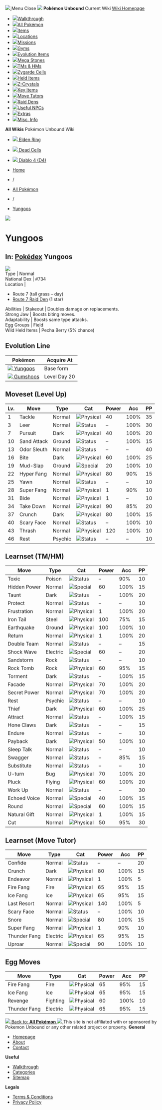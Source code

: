 [ ![](https://static.unboundwiki.com/wp-content/assets/images/2024/07/unbound-game-logo-x50.png) ](https://unboundwiki.com/pokemon/yungoos/<https:/unboundwiki.com/>)
Menu Close
![](https://static.unboundwiki.com/wp-content/assets/images/2024/07/pokemon-unbound-frozen-heights-game-icon.jpg)
**Pokémon Unbound**
Current Wiki
[ Wiki Homepage ](https://unboundwiki.com/pokemon/yungoos/<https:/unboundwiki.com/>)
  * [![](https://static.unboundwiki.com/wp-content/assets/images/2024/07/unbound-walkthrough-start-preview.jpg)Walkthrough](https://unboundwiki.com/pokemon/yungoos/<https:/unboundwiki.com/walkthrough/>)
  * [![](https://static.unboundwiki.com/wp-content/assets/images/2024/07/pokemon-unbound-lab-exterior-150x150.jpg)All Pokémon](https://unboundwiki.com/pokemon/yungoos/<https:/unboundwiki.com/pokemon/>)
  * [![](https://static.unboundwiki.com/wp-content/assets/images/2024/07/items-market-150x150.jpg)Items](https://unboundwiki.com/pokemon/yungoos/<https:/unboundwiki.com/items/>)
  * [![](https://static.unboundwiki.com/wp-content/assets/images/2024/08/world-map-pokemon-unbound.jpg)Locations](https://unboundwiki.com/pokemon/yungoos/<https:/unboundwiki.com/locations/>)
  * [![](https://static.unboundwiki.com/wp-content/assets/images/2024/07/missions-icon-150x150.jpg)Missions](https://unboundwiki.com/pokemon/yungoos/<https:/unboundwiki.com/missions/>)
  * [![](https://static.unboundwiki.com/wp-content/assets/images/2024/12/exterior-crater-town-gym-200x200.jpg)Gyms](https://unboundwiki.com/pokemon/yungoos/<https:/unboundwiki.com/gyms/>)
  * [![](https://static.unboundwiki.com/wp-content/assets/images/2024/08/evolutionary-items.jpg)Evolution Items](https://unboundwiki.com/pokemon/yungoos/<https:/unboundwiki.com/items/evolution-items/>)
  * [![](https://static.unboundwiki.com/wp-content/assets/images/2024/07/mega-stone-150x150.jpg)Mega Stones](https://unboundwiki.com/pokemon/yungoos/<https:/unboundwiki.com/mega-stones/>)
  * [![](https://static.unboundwiki.com/wp-content/assets/images/2024/07/tmloc-150x150.png)TMs & HMs](https://unboundwiki.com/pokemon/yungoos/<https:/unboundwiki.com/tms-hms/>)
  * [![](https://static.unboundwiki.com/wp-content/assets/images/2024/08/zygarde-house.jpg)Zygarde Cells](https://unboundwiki.com/pokemon/yungoos/<https:/unboundwiki.com/items/zygarde-cells/>)
  * [![](https://static.unboundwiki.com/wp-content/assets/images/2024/10/helditems-endgame-shop-200x200.jpg)Held Items](https://unboundwiki.com/pokemon/yungoos/<https:/unboundwiki.com/items/held-items/>)
  * [![](https://static.unboundwiki.com/wp-content/assets/images/2024/08/zcrystals-listing-preview.jpg)Z-Crystals](https://unboundwiki.com/pokemon/yungoos/<https:/unboundwiki.com/z-crystals/>)
  * [![](https://static.unboundwiki.com/wp-content/assets/images/2024/08/cube.jpg)Key Items](https://unboundwiki.com/pokemon/yungoos/<https:/unboundwiki.com/items/key-items/>)
  * [![](https://static.unboundwiki.com/wp-content/assets/images/2024/09/move-tutors-preview.jpg)Move Tutors](https://unboundwiki.com/pokemon/yungoos/<https:/unboundwiki.com/misc-info/move-tutors/>)
  * [![](https://static.unboundwiki.com/wp-content/assets/images/2024/10/raid-den-area-pokemon-unbound-lightv.jpg)Raid Dens](https://unboundwiki.com/pokemon/yungoos/<https:/unboundwiki.com/raid-dens/>)
  * [![](https://static.unboundwiki.com/wp-content/assets/images/2024/11/useful-npc-preview-200x200.jpg)Useful NPCs](https://unboundwiki.com/pokemon/yungoos/<https:/unboundwiki.com/misc-info/useful-npcs/>)
  * [![](https://static.unboundwiki.com/wp-content/assets/images/2024/10/kyurem-unbound-sidequest-200x200.jpg)Extras](https://unboundwiki.com/pokemon/yungoos/<https:/unboundwiki.com/extras/>)
  * [![](https://static.unboundwiki.com/wp-content/assets/images/2024/08/dehara-mart.png)Misc. Info](https://unboundwiki.com/pokemon/yungoos/<https:/unboundwiki.com/misc-info/>)


**All Wikis**
Pokémon Unbound Wiki
  * [ ![](https://unboundwiki.com/wp-content/themes/stratswiki/assets/img/wiki/elden-ring.png) Elden Ring ](https://unboundwiki.com/pokemon/yungoos/<#>)
  * [ ![](https://unboundwiki.com/wp-content/themes/stratswiki/assets/img/wiki/dead-cells.jpg) Dead Cells ](https://unboundwiki.com/pokemon/yungoos/<#>)
  * [ ![](https://unboundwiki.com/wp-content/themes/stratswiki/assets/img/wiki/diablo.png) Diablo 4 (D4) ](https://unboundwiki.com/pokemon/yungoos/<#>)


  * [ Home ](https://unboundwiki.com/pokemon/yungoos/<https:/unboundwiki.com/>)
  * /
  * [ All Pokémon ](https://unboundwiki.com/pokemon/yungoos/<https:/unboundwiki.com/pokemon/>)
  * /
  * [ Yungoos ](https://unboundwiki.com/pokemon/yungoos/<https:/unboundwiki.com/pokemon/yungoos/>)

![](https://static.unboundwiki.com/wp-content/assets/images/2024/12/yungoos-scaled-1.png)
# Yungoos
In: [Pokédex](https://unboundwiki.com/pokemon/yungoos/<https:/unboundwiki.com/category/pokedex/>)
Yungoos  
---  
![](https://static.unboundwiki.com/wp-content/assets/sprites/pokemon/yungoos.png)  
Type | Normal  
National Dex | #734  
Location | 
  * Route 7 (tall grass – day)
  * [Route 7 Raid Den](https://unboundwiki.com/pokemon/yungoos/<https:/unboundwiki.com/raid-dens/route-7-raid-den/>) (1 star)

  
Abilities | Stakeout | Doubles damage on replacements.  
Strong Jaw | Boosts biting moves.  
Adaptability | Boosts same type attacks.  
Egg Groups | Field  
Wild Held Items | Pecha Berry (5% chance)  
## Evolution Line
Pokémon | Acquire At  
---|---  
[![](https://static.unboundwiki.com/wp-content/assets/sprites/pokemon/yungoos.png) Yungoos](https://unboundwiki.com/pokemon/yungoos/<https:/unboundwiki.com/pokemon/yungoos/>) | Base form  
[![](https://static.unboundwiki.com/wp-content/assets/sprites/pokemon/gumshoos.png) Gumshoos](https://unboundwiki.com/pokemon/yungoos/<https:/unboundwiki.com/pokemon/gumshoos/>) | Level Day 20  
## Moveset (Level Up)
Lv. | Move | Type | Cat | Power | Acc | PP  
---|---|---|---|---|---|---  
1 | Tackle | Normal | ![Physical](https://static.unboundwiki.com/wp-content/assets/icons/ui/physical.png) | 40 | 100% | 35  
3 | Leer | Normal | ![Status](https://static.unboundwiki.com/wp-content/assets/icons/ui/status.png) | – | 100% | 30  
7 | Pursuit | Dark | ![Physical](https://static.unboundwiki.com/wp-content/assets/icons/ui/physical.png) | 40 | 100% | 20  
10 | Sand Attack | Ground | ![Status](https://static.unboundwiki.com/wp-content/assets/icons/ui/status.png) | – | 100% | 15  
13 | Odor Sleuth | Normal | ![Status](https://static.unboundwiki.com/wp-content/assets/icons/ui/status.png) | – | – | 40  
16 | Bite | Dark | ![Physical](https://static.unboundwiki.com/wp-content/assets/icons/ui/physical.png) | 60 | 100% | 25  
19 | Mud-Slap | Ground | ![Special](https://static.unboundwiki.com/wp-content/assets/icons/ui/special.png) | 20 | 100% | 10  
22 | Hyper Fang | Normal | ![Physical](https://static.unboundwiki.com/wp-content/assets/icons/ui/physical.png) | 80 | 90% | 15  
25 | Yawn | Normal | ![Status](https://static.unboundwiki.com/wp-content/assets/icons/ui/status.png) | – | – | 10  
28 | Super Fang | Normal | ![Physical](https://static.unboundwiki.com/wp-content/assets/icons/ui/physical.png) | 1 | 90% | 10  
31 | Bide | Normal | ![Physical](https://static.unboundwiki.com/wp-content/assets/icons/ui/physical.png) | 1 | – | 10  
34 | Take Down | Normal | ![Physical](https://static.unboundwiki.com/wp-content/assets/icons/ui/physical.png) | 90 | 85% | 20  
37 | Crunch | Dark | ![Physical](https://static.unboundwiki.com/wp-content/assets/icons/ui/physical.png) | 80 | 100% | 15  
40 | Scary Face | Normal | ![Status](https://static.unboundwiki.com/wp-content/assets/icons/ui/status.png) | – | 100% | 10  
43 | Thrash | Normal | ![Physical](https://static.unboundwiki.com/wp-content/assets/icons/ui/physical.png) | 120 | 100% | 10  
46 | Rest | Psychic | ![Status](https://static.unboundwiki.com/wp-content/assets/icons/ui/status.png) | – | – | 10  
## Learnset (TM/HM)
Move | Type | Cat | Power | Acc | PP  
---|---|---|---|---|---  
Toxic | Poison | ![Status](https://static.unboundwiki.com/wp-content/assets/icons/ui/status.png) | – | 90% | 10  
Hidden Power | Normal | ![Special](https://static.unboundwiki.com/wp-content/assets/icons/ui/special.png) | 60 | 100% | 15  
Taunt | Dark | ![Status](https://static.unboundwiki.com/wp-content/assets/icons/ui/status.png) | – | 100% | 20  
Protect | Normal | ![Status](https://static.unboundwiki.com/wp-content/assets/icons/ui/status.png) | – | – | 10  
Frustration | Normal | ![Physical](https://static.unboundwiki.com/wp-content/assets/icons/ui/physical.png) | 1 | 100% | 20  
Iron Tail | Steel | ![Physical](https://static.unboundwiki.com/wp-content/assets/icons/ui/physical.png) | 100 | 75% | 15  
Earthquake | Ground | ![Physical](https://static.unboundwiki.com/wp-content/assets/icons/ui/physical.png) | 100 | 100% | 10  
Return | Normal | ![Physical](https://static.unboundwiki.com/wp-content/assets/icons/ui/physical.png) | 1 | 100% | 20  
Double Team | Normal | ![Status](https://static.unboundwiki.com/wp-content/assets/icons/ui/status.png) | – | – | 15  
Shock Wave | Electric | ![Special](https://static.unboundwiki.com/wp-content/assets/icons/ui/special.png) | 60 | – | 20  
Sandstorm | Rock | ![Status](https://static.unboundwiki.com/wp-content/assets/icons/ui/status.png) | – | – | 10  
Rock Tomb | Rock | ![Physical](https://static.unboundwiki.com/wp-content/assets/icons/ui/physical.png) | 60 | 95% | 15  
Torment | Dark | ![Status](https://static.unboundwiki.com/wp-content/assets/icons/ui/status.png) | – | 100% | 15  
Facade | Normal | ![Physical](https://static.unboundwiki.com/wp-content/assets/icons/ui/physical.png) | 70 | 100% | 20  
Secret Power | Normal | ![Physical](https://static.unboundwiki.com/wp-content/assets/icons/ui/physical.png) | 70 | 100% | 20  
Rest | Psychic | ![Status](https://static.unboundwiki.com/wp-content/assets/icons/ui/status.png) | – | – | 10  
Thief | Dark | ![Physical](https://static.unboundwiki.com/wp-content/assets/icons/ui/physical.png) | 60 | 100% | 25  
Attract | Normal | ![Status](https://static.unboundwiki.com/wp-content/assets/icons/ui/status.png) | – | 100% | 15  
Hone Claws | Dark | ![Status](https://static.unboundwiki.com/wp-content/assets/icons/ui/status.png) | – | – | 15  
Endure | Normal | ![Status](https://static.unboundwiki.com/wp-content/assets/icons/ui/status.png) | – | – | 10  
Payback | Dark | ![Physical](https://static.unboundwiki.com/wp-content/assets/icons/ui/physical.png) | 50 | 100% | 10  
Sleep Talk | Normal | ![Status](https://static.unboundwiki.com/wp-content/assets/icons/ui/status.png) | – | – | 10  
Swagger | Normal | ![Status](https://static.unboundwiki.com/wp-content/assets/icons/ui/status.png) | – | 85% | 15  
Substitute | Normal | ![Status](https://static.unboundwiki.com/wp-content/assets/icons/ui/status.png) | – | – | 10  
U-turn | Bug | ![Physical](https://static.unboundwiki.com/wp-content/assets/icons/ui/physical.png) | 70 | 100% | 20  
Pluck | Flying | ![Physical](https://static.unboundwiki.com/wp-content/assets/icons/ui/physical.png) | 60 | 100% | 20  
Work Up | Normal | ![Status](https://static.unboundwiki.com/wp-content/assets/icons/ui/status.png) | – | – | 30  
Echoed Voice | Normal | ![Special](https://static.unboundwiki.com/wp-content/assets/icons/ui/special.png) | 40 | 100% | 15  
Round | Normal | ![Special](https://static.unboundwiki.com/wp-content/assets/icons/ui/special.png) | 60 | 100% | 15  
Natural Gift | Normal | ![Physical](https://static.unboundwiki.com/wp-content/assets/icons/ui/physical.png) | 1 | 100% | 15  
Cut | Normal | ![Physical](https://static.unboundwiki.com/wp-content/assets/icons/ui/physical.png) | 50 | 95% | 30  
## Learnset (Move Tutor)
Move | Type | Cat | Power | Acc | PP  
---|---|---|---|---|---  
Confide | Normal | ![Status](https://static.unboundwiki.com/wp-content/assets/icons/ui/status.png) | – | – | 20  
Crunch | Dark | ![Physical](https://static.unboundwiki.com/wp-content/assets/icons/ui/physical.png) | 80 | 100% | 15  
Endeavor | Normal | ![Physical](https://static.unboundwiki.com/wp-content/assets/icons/ui/physical.png) | 1 | 100% | 5  
Fire Fang | Fire | ![Physical](https://static.unboundwiki.com/wp-content/assets/icons/ui/physical.png) | 65 | 95% | 15  
Ice Fang | Ice | ![Physical](https://static.unboundwiki.com/wp-content/assets/icons/ui/physical.png) | 65 | 95% | 15  
Last Resort | Normal | ![Physical](https://static.unboundwiki.com/wp-content/assets/icons/ui/physical.png) | 140 | 100% | 5  
Scary Face | Normal | ![Status](https://static.unboundwiki.com/wp-content/assets/icons/ui/status.png) | – | 100% | 10  
Snore | Normal | ![Special](https://static.unboundwiki.com/wp-content/assets/icons/ui/special.png) | 80 | 100% | 15  
Super Fang | Normal | ![Physical](https://static.unboundwiki.com/wp-content/assets/icons/ui/physical.png) | 1 | 90% | 10  
Thunder Fang | Electric | ![Physical](https://static.unboundwiki.com/wp-content/assets/icons/ui/physical.png) | 65 | 95% | 15  
Uproar | Normal | ![Special](https://static.unboundwiki.com/wp-content/assets/icons/ui/special.png) | 90 | 100% | 10  
## Egg Moves
Move | Type | Cat | Power | Acc | PP  
---|---|---|---|---|---  
Fire Fang | Fire | ![Physical](https://static.unboundwiki.com/wp-content/assets/icons/ui/physical.png) | 65 | 95% | 15  
Ice Fang | Ice | ![Physical](https://static.unboundwiki.com/wp-content/assets/icons/ui/physical.png) | 65 | 95% | 15  
Revenge | Fighting | ![Physical](https://static.unboundwiki.com/wp-content/assets/icons/ui/physical.png) | 60 | 100% | 10  
Thunder Fang | Electric | ![Physical](https://static.unboundwiki.com/wp-content/assets/icons/ui/physical.png) | 65 | 95% | 15  
[ ![](https://static.unboundwiki.com/wp-content/assets/images/2024/07/pokemon-unbound-lab-exterior.jpg) Back to: **All Pokémon** ](https://unboundwiki.com/pokemon/yungoos/<https:/unboundwiki.com/pokemon/>)
[ ![](https://static.unboundwiki.com/wp-content/assets/images/2024/07/unbound-game-logo-x50.png) ](https://unboundwiki.com/pokemon/yungoos/<https:/unboundwiki.com/>)
This site is not affiliated with or sponsored by Pokemon Unbound or any other related project or property. 
**General**
  * [ Homepage ](https://unboundwiki.com/pokemon/yungoos/<https:/unboundwiki.com/>)
  * [ About ](https://unboundwiki.com/pokemon/yungoos/<https:/unboundwiki.com/about/>)
  * [ Contact ](https://unboundwiki.com/pokemon/yungoos/<https:/unboundwiki.com/contact/>)


**Useful**
  * [ Walkthrough ](https://unboundwiki.com/pokemon/yungoos/<https:/unboundwiki.com/walkthrough/>)
  * [ Categories ](https://unboundwiki.com/pokemon/yungoos/<https:/unboundwiki.com/categories/>)
  * [ Sitemap ](https://unboundwiki.com/pokemon/yungoos/<https:/unboundwiki.com/sitemap/>)


**Legals**
  * [ Terms & Conditions ](https://unboundwiki.com/pokemon/yungoos/<https:/unboundwiki.com/terms-conditions/>)
  * [ Privacy Policy ](https://unboundwiki.com/pokemon/yungoos/<https:/unboundwiki.com/privacy-policy/>)


